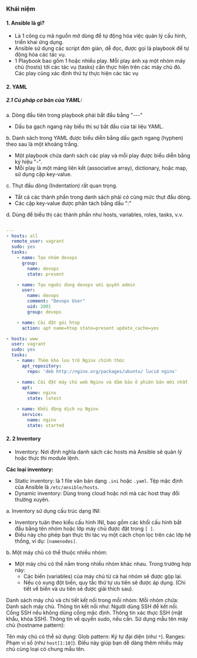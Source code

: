 ### **Khái niệm**

#### **1. Ansible là gì?**

- Là 1 công cụ mã nguồn mở dùng để tự động hóa việc quản lý cấu hình, triển khai ứng dụng.
- Ansible sử dụng các script đơn giản, dễ đọc, được gọi là playbook để tự động hóa các tác vụ.
- 1 Playbook bao gồm 1 hoặc nhiều play. Mỗi play ánh xạ một nhóm máy chủ (hosts) tới các tác vụ (tasks) cần thực hiện trên các máy chủ đó. Các play cũng xác định thứ tự thực hiện các tác vụ


#### **2. YAML**

##### **2.1 Cú pháp cơ bản của YAML:**

a. Dòng đầu tiên trong playbook phải bắt đầu bằng "---"
- Dấu ba gạch ngang này biểu thị sự bắt đầu của tài liệu YAML.

b. Danh sách trong YAML được biểu diễn bằng dấu gạch ngang (hyphen) theo sau là một khoảng trắng.
- Một playbook chứa danh sách các play và mỗi play được biểu diễn bằng ký hiệu "-".
- Mỗi play là một mảng liên kết (associative array), dictionary, hoặc map, sử dụng cặp key-value.

c. Thụt đầu dòng (Indentation) rất quan trọng.
- Tất cả các thành phần trong danh sách phải có cùng mức thụt đầu dòng.
- Các cặp key-value được phân tách bằng dấu ":"

d. Dùng để biểu thị các thành phần như hosts, variables, roles, tasks, v.v.



```yaml

---
- hosts: all
  remote_user: vagrant
  sudo: yes
  tasks:
    - name: Tạo nhóm devops
      group:
        name: devops
        state: present

    - name: Tạo người dùng devops với quyền admin
      user:
        name: devops
        comment: "Devops User"
        uid: 2001
        group: devops

    - name: Cài đặt gói htop
      action: apt name=htop state=present update_cache=yes

- hosts: www
  user: vagrant
  sudo: yes
  tasks:
    - name: Thêm kho lưu trữ Nginx chính thức
      apt_repository:
        repo: 'deb http://nginx.org/packages/ubuntu/ lucid nginx'

    - name: Cài đặt máy chủ web Nginx và đảm bảo ở phiên bản mới nhất
      apt:
        name: nginx
        state: latest

    - name: Khởi động dịch vụ Nginx
      service:
        name: nginx
        state: started

```

#### **2. 2 Inventory**

- Inventory: Nơi định nghĩa danh sách các hosts mà Ansible sẽ quản lý hoặc thực thi module lệnh.

**Các loại inventory:**

- Static inventory: là 1 file văn bản dạng `.ini` hoặc `.yaml`. Tệp mặc định của Ansible là `/etc/ansible/hosts`.
- Dynamic inventory: Dùng trong cloud hoặc nơi mà các host thay đổi thường xuyên.

a. Inventory sử dụng cấu trúc dạng INI:
- Inventory tuân theo kiểu cấu hình INI, bao gồm các khối cấu hình bắt đầu bằng tên nhóm hoặc lớp máy chủ được đặt trong `[ ]`.
- Điều này cho phép bạn thực thi tác vụ một cách chọn lọc trên các lớp hệ thống, ví dụ: `[namenodes]`.

b. Một máy chủ có thể thuộc nhiều nhóm:
- Một máy chủ có thể nằm trong nhiều nhóm khác nhau. Trong trường hợp này:
  - Các biến (variables) của máy chủ từ cả hai nhóm sẽ được gộp lại.
  - Nếu có xung đột biến, quy tắc thứ tự ưu tiên sẽ được áp dụng. (Chi tiết về biến và ưu tiên sẽ được giải thích sau).

Danh sách máy chủ và chi tiết kết nối trong mỗi nhóm:
Mỗi nhóm chứa:
Danh sách máy chủ.
Thông tin kết nối như:
Người dùng SSH để kết nối.
Cổng SSH nếu không dùng cổng mặc định.
Thông tin xác thực SSH (mật khẩu, khóa SSH).
Thông tin về quyền sudo, nếu cần.
Sử dụng mẫu tên máy chủ (hostname pattern):

Tên máy chủ có thể sử dụng:
Glob pattern: Ký tự đại diện (như `*`).
Ranges: Phạm vi số (như `host[1:10]`).
Điều này giúp bạn dễ dàng thêm nhiều máy chủ cùng loại có chung mẫu tên.
